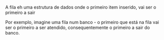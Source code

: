 A fila eh uma estrutura de dados onde o primeiro item inserido, vai ser o primeiro a sair

Por exemplo, imagine uma fila num banco - o primeiro que está na fila vai ser o primeiro a ser atendido, consequentemente o primeiro a sair do banco.